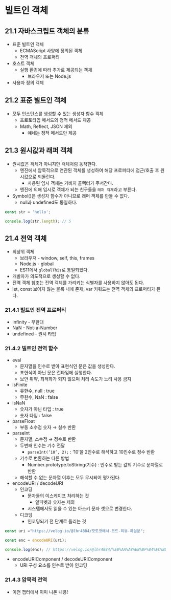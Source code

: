 # 빌트인 객체

## 21.1 자바스크립트 객체의 분류

- 표준 빌트인 객체
    - ECMAScript 사양에 정의된 객체
    - 전역 객체의 프로퍼티
- 호스트 객체
    - 실행 환경에 따라 추가로 제공되는 객체
        - 브라우저 또는 Node.js
- 사용자 정의 객체

## 21.2 표준 빌트인 객체

- 모두 인스턴스를 생성할 수 있는 생성자 함수 객체
    - 프로토타입 메서드와 정적 메서드 제공
    - Math, Reflect, JSON 제외
        - 얘네는 정적 메서드만 제공

## 21.3 원시값과 래퍼 객체

- 원시값은 객체가 아니지만 객체처럼 동작한다.
    - 엔진에서 암묵적으로 연관된 객체를 생성하여 해당 프로퍼티에 접근/호출 후 원시값으로 되돌린다.
        - 사용된 임시 객체는 가비지 콜렉터가 주서간다.
    - 엔진에 의해 임시로 객체가 되는 친구들을 `래퍼 객체`라고 부른다.
- Symbol()은 생성자 함수가 아니므로 래퍼 객체를 만들 수 없다.
    - null과 undefined도 동일하다.

```jsx
const str = 'hello';

console.log(str.length); // 5
```

## 21.4 전역 객체

- 최상위 객체
    - 브라우저 - window, self, this, frames
    - Node.js - global
    - ES11에서 `globalThis`로 통일되었다.
- 개발자가 의도적으로 생성할 수 없다.
- 전역 객체 참조는 전역 객체를 가리키는 식별자를 사용하지 않아도 된다.
- let, const 보이지 않는 블록 내에 존재, var 키워드는 전역 객체의 프로퍼티가 된다.

### 21.4.1 빌트인 전역 프로퍼티

- Infinity - 무한대
- NaN - Not-a-Number
- undefined - 원시 타입

### 21.4.2 빌트인 전역 함수

- eval
    - 문자열을 인수로 받아 표현식인 문은 값을 생성한다.
    - 표현식이 아닌 문은 런타임에 실행한다.
    - 보안 취약, 최적화가 되지 않으며 처리 속도가 느려 사용 금지
- isFinite
    - 유한수, null : true
    - 무한수, NaN : false
- isNaN
    - 숫자가 아닌 타입 : true
    - 숫자 타입 : false
- parseFloat
    - 부동 소수점 숫자 → 실수 반환
- parseInt
    - 문자열, 소수점 → 정수로 반환
    - 두번째 인수는 기수 전달
        - `parseInt(’10’, 2);` : ‘10’을 2진수로 해석하고 10진수로 정수 반환
    - 기수로 변환하는 다른 방법
        - Number.prototype.toStiring(기수) : 인수로 받는 값의 기수로 문자열로 반환
    - 해석할 수 없는 문자열 이후는 모두 무시되어 평가된다.
- encodeURI / decodeURI
    - 인코딩
        - 문자들의 이스케이프 처리하는 것
            - 알파벳과 숫자는 제외
        - 시스템에서도 읽을 수 있는 아스키 문자 셋으로 변경한다.
    - 디코딩
        - 인코딩되기 전 단계로 돌리는 것

```jsx
const uri ="https://velog.io/@lhr4884/모도코에서-코드-리뷰-하실분";

const enc = encodeURI(uri);

console.log(enc); // https://velog.io/@lhr4884/%EB%AA%A8%EB%8F%84%EC%BD%94%EC%97%90%EC%84%9C-%EC%BD%94%EB%93%9C-%EB%A6%AC%EB%B7%B0-%ED%95%98%EC%8B%A4%EB%B6%84
```

- encodeURIComponent / decodeURIComponent
    - URI 구성 요소를 인수로 받아 인코딩

### 21.4.3 암묵적 전역

- 이전 챕터에서 이미 나온 내용!